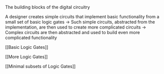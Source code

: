 The building blocks of the digital circuitry

A designer creates simple circuits that implement basic functionality from a small set of basic logic gates -> Such simple circuits, abstracted from the implementation, are then used to create more complicated circuits -> Complex circuits are then abstracted and used to build even more complicated functionality

[[Basic Logic Gates]]

[[More Logic Gates]]

[[Minimal subsets of Logic Gates]]